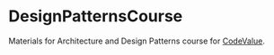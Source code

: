 # DesignPatternsCourse
Materials for Architecture and Design Patterns course for [CodeValue](https://codevalue.net/).
